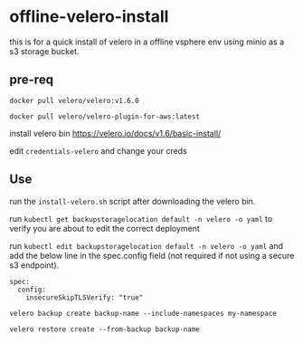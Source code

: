 # offline-velero-install

this is for a quick install of velero in a offline vsphere env using minio as a s3 storage bucket.

## pre-req

`docker pull velero/velero:v1.6.0`

`docker pull velero/velero-plugin-for-aws:latest`

install velero bin https://velero.io/docs/v1.6/basic-install/

edit `credentials-velero` and change your creds

## Use

run the `install-velero.sh` script after downloading the velero bin.

run `kubectl get backupstoragelocation default -n velero -o yaml` to verify you are about to edit the correct deployment

run `kubectl edit backupstoragelocation default -n velero -o yaml` and add the below line in the spec.config field (not required if not using a secure s3 endpoint).

```
spec:
  config:
    insecureSkipTLSVerify: "true"
```

`velero backup create backup-name --include-namespaces my-namespace`

`velero restore create --from-backup backup-name`
